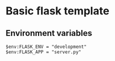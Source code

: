 # Basic flask template

## Environment variables
```
$env:FLASK_ENV = "development"
$env:FLASK_APP = "server.py"

